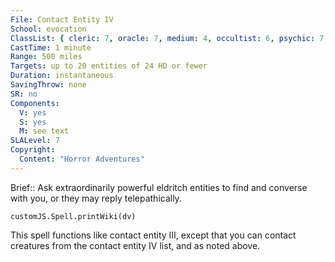 ```yaml
---
File: Contact Entity IV
School: evocation
ClassList: { cleric: 7, oracle: 7, medium: 4, occultist: 6, psychic: 7, shaman: 7, sorcerer: 7, wizard: 7, summoner: 6, unchained summoner: 6, witch: 7 }
CastTime: 1 minute
Range: 500 miles
Targets: up to 20 entities of 24 HD or fewer
Duration: instantaneous
SavingThrow: none
SR: no
Components:
  V: yes
  S: yes
  M: see text
SLALevel: 7
Copyright:
  Content: "Horror Adventures"
---
```

Brief:: Ask extraordinarily powerful eldritch entities to find and converse with you, or they may reply telepathically.

```dataviewjs
customJS.Spell.printWiki(dv)
```

This spell functions like contact entity III, except that you can contact creatures from the contact entity IV list, and as noted above.
